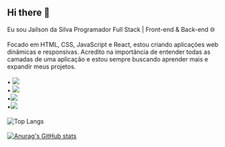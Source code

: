 ## Hi there 👋

Eu sou Jailson da Silva Programador Full Stack | Front-end & Back-end 🌐 <br><br>
Focado em HTML, CSS, JavaScript e React, estou criando aplicações web dinâmicas e responsivas. Acredito na importância de entender todas as camadas de uma aplicação e estou sempre buscando aprender mais e expandir meus projetos.
<br><br>
• <img src="https://img.shields.io/badge/HTML5-E34F26?style=for-the-badge&logo=html5&logoColor=white"> <br>• <img src="https://img.shields.io/badge/CSS3-1572B6?style=for-the-badge&logo=css3&logoColor=white"><br>
•<img src="https://img.shields.io/badge/JavaScript-F7DF1E?style=for-the-badge&logo=javascript&logoColor=black"> <br>•<img src="https://img.shields.io/badge/Node.js-43853D?style=for-the-badge&logo=node.js&logoColor=white">
<br>
<br>
![Top Langs](https://github-readme-stats.vercel.app/api/top-langs/?username=jailsonrj&layout=compact)
<br><br>
[![Anurag's GitHub stats](https://github-readme-stats.vercel.app/api?username=jailsonrj)](https://github.com/anuraghazra/github-readme-stats)
